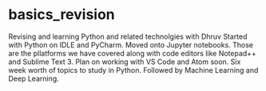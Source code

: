 # basics_revision
Revising and learning Python and related technolgies with Dhruv
Started with Python on IDLE and PyCharm. Moved onto Jupyter notebooks. Those are the pllatforms we have covered along with code editors like Notepad++ and Sublime Text 3.
Plan on working with VS Code and Atom soon.
Six week worth of topics to study in Python.
Followed by Machine Learning and Deep Learning.
